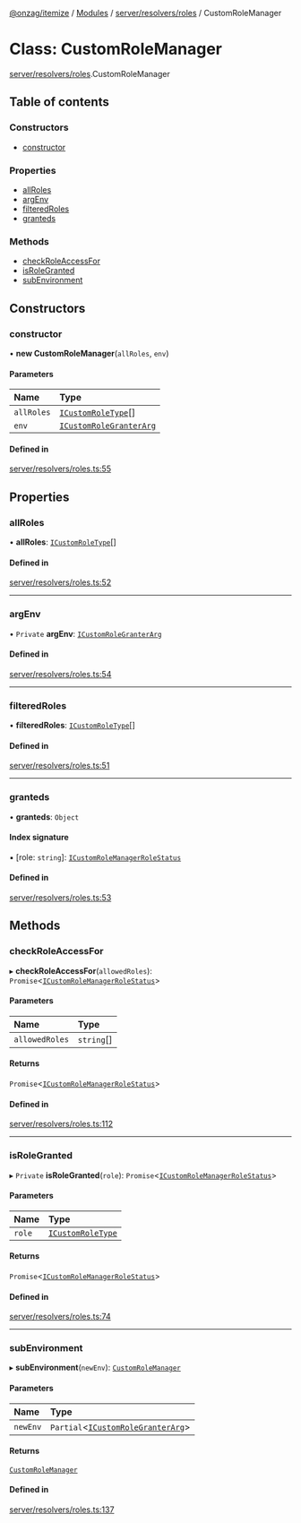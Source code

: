 [@onzag/itemize](../README.md) / [Modules](../modules.md) / [server/resolvers/roles](../modules/server_resolvers_roles.md) / CustomRoleManager

# Class: CustomRoleManager

[server/resolvers/roles](../modules/server_resolvers_roles.md).CustomRoleManager

## Table of contents

### Constructors

- [constructor](server_resolvers_roles.CustomRoleManager.md#constructor)

### Properties

- [allRoles](server_resolvers_roles.CustomRoleManager.md#allroles)
- [argEnv](server_resolvers_roles.CustomRoleManager.md#argenv)
- [filteredRoles](server_resolvers_roles.CustomRoleManager.md#filteredroles)
- [granteds](server_resolvers_roles.CustomRoleManager.md#granteds)

### Methods

- [checkRoleAccessFor](server_resolvers_roles.CustomRoleManager.md#checkroleaccessfor)
- [isRoleGranted](server_resolvers_roles.CustomRoleManager.md#isrolegranted)
- [subEnvironment](server_resolvers_roles.CustomRoleManager.md#subenvironment)

## Constructors

### constructor

• **new CustomRoleManager**(`allRoles`, `env`)

#### Parameters

| Name | Type |
| :------ | :------ |
| `allRoles` | [`ICustomRoleType`](../interfaces/server_resolvers_roles.ICustomRoleType.md)[] |
| `env` | [`ICustomRoleGranterArg`](../interfaces/server_resolvers_roles.ICustomRoleGranterArg.md) |

#### Defined in

[server/resolvers/roles.ts:55](https://github.com/onzag/itemize/blob/f2db74a5/server/resolvers/roles.ts#L55)

## Properties

### allRoles

• **allRoles**: [`ICustomRoleType`](../interfaces/server_resolvers_roles.ICustomRoleType.md)[]

#### Defined in

[server/resolvers/roles.ts:52](https://github.com/onzag/itemize/blob/f2db74a5/server/resolvers/roles.ts#L52)

___

### argEnv

• `Private` **argEnv**: [`ICustomRoleGranterArg`](../interfaces/server_resolvers_roles.ICustomRoleGranterArg.md)

#### Defined in

[server/resolvers/roles.ts:54](https://github.com/onzag/itemize/blob/f2db74a5/server/resolvers/roles.ts#L54)

___

### filteredRoles

• **filteredRoles**: [`ICustomRoleType`](../interfaces/server_resolvers_roles.ICustomRoleType.md)[]

#### Defined in

[server/resolvers/roles.ts:51](https://github.com/onzag/itemize/blob/f2db74a5/server/resolvers/roles.ts#L51)

___

### granteds

• **granteds**: `Object`

#### Index signature

▪ [role: `string`]: [`ICustomRoleManagerRoleStatus`](../interfaces/base_Root.ICustomRoleManagerRoleStatus.md)

#### Defined in

[server/resolvers/roles.ts:53](https://github.com/onzag/itemize/blob/f2db74a5/server/resolvers/roles.ts#L53)

## Methods

### checkRoleAccessFor

▸ **checkRoleAccessFor**(`allowedRoles`): `Promise`<[`ICustomRoleManagerRoleStatus`](../interfaces/base_Root.ICustomRoleManagerRoleStatus.md)\>

#### Parameters

| Name | Type |
| :------ | :------ |
| `allowedRoles` | `string`[] |

#### Returns

`Promise`<[`ICustomRoleManagerRoleStatus`](../interfaces/base_Root.ICustomRoleManagerRoleStatus.md)\>

#### Defined in

[server/resolvers/roles.ts:112](https://github.com/onzag/itemize/blob/f2db74a5/server/resolvers/roles.ts#L112)

___

### isRoleGranted

▸ `Private` **isRoleGranted**(`role`): `Promise`<[`ICustomRoleManagerRoleStatus`](../interfaces/base_Root.ICustomRoleManagerRoleStatus.md)\>

#### Parameters

| Name | Type |
| :------ | :------ |
| `role` | [`ICustomRoleType`](../interfaces/server_resolvers_roles.ICustomRoleType.md) |

#### Returns

`Promise`<[`ICustomRoleManagerRoleStatus`](../interfaces/base_Root.ICustomRoleManagerRoleStatus.md)\>

#### Defined in

[server/resolvers/roles.ts:74](https://github.com/onzag/itemize/blob/f2db74a5/server/resolvers/roles.ts#L74)

___

### subEnvironment

▸ **subEnvironment**(`newEnv`): [`CustomRoleManager`](server_resolvers_roles.CustomRoleManager.md)

#### Parameters

| Name | Type |
| :------ | :------ |
| `newEnv` | `Partial`<[`ICustomRoleGranterArg`](../interfaces/server_resolvers_roles.ICustomRoleGranterArg.md)\> |

#### Returns

[`CustomRoleManager`](server_resolvers_roles.CustomRoleManager.md)

#### Defined in

[server/resolvers/roles.ts:137](https://github.com/onzag/itemize/blob/f2db74a5/server/resolvers/roles.ts#L137)
